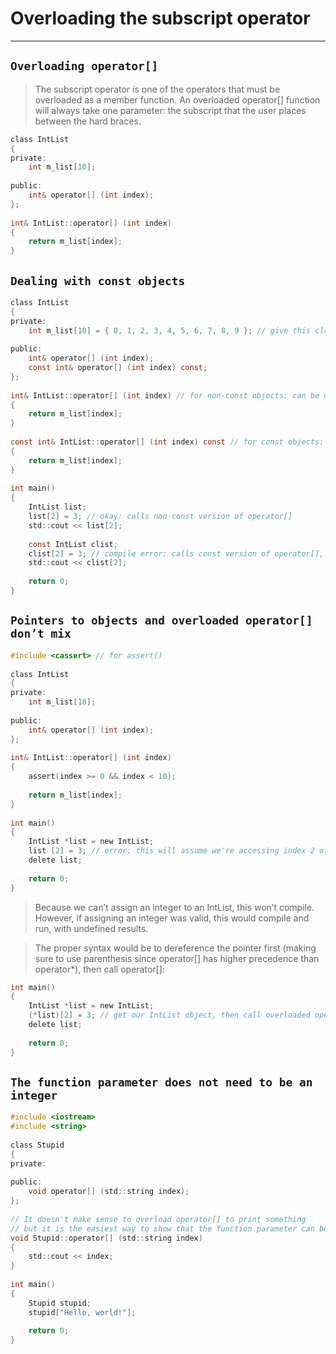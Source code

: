 #             Overloading the subscript operator
---


## `Overloading operator[]`

> The subscript operator is one of the operators that must be overloaded as a member function. An overloaded operator[] function will always take one parameter: the subscript that the user places between the hard braces.

```c
class IntList
{
private:
    int m_list[10];
 
public:
    int& operator[] (int index);
};
 
int& IntList::operator[] (int index)
{
    return m_list[index];
}
```


## `Dealing with const objects`

```c
class IntList
{
private:
    int m_list[10] = { 0, 1, 2, 3, 4, 5, 6, 7, 8, 9 }; // give this class some initial state for this example
 
public:
    int& operator[] (int index);
    const int& operator[] (int index) const;
};
 
int& IntList::operator[] (int index) // for non-const objects: can be used for assignment
{
    return m_list[index];
}
 
const int& IntList::operator[] (int index) const // for const objects: can only be used for access
{
    return m_list[index];
}
 
int main()
{
    IntList list;
    list[2] = 3; // okay: calls non-const version of operator[]
    std::cout << list[2];
 
    const IntList clist;
    clist[2] = 3; // compile error: calls const version of operator[], which returns a const reference.  Cannot assign to this.
    std::cout << clist[2];
 
    return 0;
}
```



## `Pointers to objects and overloaded operator[] don’t mix`

```c
#include <cassert> // for assert()
 
class IntList
{
private:
    int m_list[10];
 
public:
    int& operator[] (int index);
};
 
int& IntList::operator[] (int index)
{
    assert(index >= 0 && index < 10);
 
    return m_list[index];
}
 
int main()
{
    IntList *list = new IntList;
    list [2] = 3; // error: this will assume we're accessing index 2 of an array of IntLists
    delete list;
 
    return 0;
}
```

> Because we can’t assign an integer to an IntList, this won’t compile. However, if assigning an integer was valid, this would compile and run, with undefined results.


> The proper syntax would be to dereference the pointer first (making sure to use parenthesis since operator[] has higher precedence than operator*), then call operator[]:

```c
int main()
{
    IntList *list = new IntList;
    (*list)[2] = 3; // get our IntList object, then call overloaded operator[]
    delete list;
 
    return 0;
}
```



## `The function parameter does not need to be an integer`

```c
#include <iostream>
#include <string>
 
class Stupid
{
private:
 
public:
	void operator[] (std::string index);
};
 
// It doesn't make sense to overload operator[] to print something
// but it is the easiest way to show that the function parameter can be a non-integer
void Stupid::operator[] (std::string index)
{
	std::cout << index;
}
 
int main()
{
	Stupid stupid;
	stupid["Hello, world!"];
 
	return 0;
}
```

